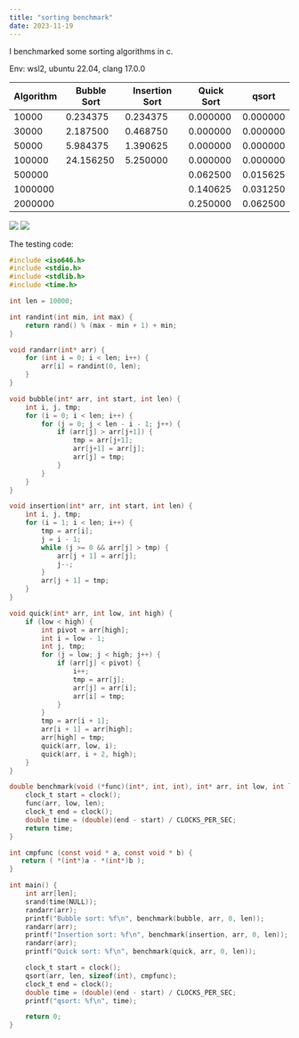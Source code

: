 ```yaml
---
title: "sorting benchmark"
date: 2023-11-19
---
```


I benchmarked some sorting algorithms in c.

Env: wsl2, ubuntu 22.04, clang 17.0.0

| Algorithm | Bubble Sort | Insertion Sort | Quick Sort | qsort |
| --------- | ----------- | -------------- | ---------- | ----- |
| 10000     | 0.234375    | 0.234375       | 0.000000   | 0.000000 |
| 30000     | 2.187500    | 0.468750       | 0.000000   | 0.000000 |
| 50000     | 5.984375    | 1.390625       | 0.000000   | 0.000000 |
| 100000    | 24.156250   | 5.250000       | 0.000000   | 0.000000 |
| 500000    |     |        | 0.062500   | 0.015625 |
| 1000000   |     |        | 0.140625   | 0.031250 |
| 2000000   |     |        | 0.250000   | 0.062500 |

![](https://github.com/Dan-k391/dan-k391.github.io/blob/main/images/sorting1.png)
![](https://github.com/Dan-k391/dan-k391.github.io/blob/main/images/sorting1.png)

The testing code:
```c
#include <iso646.h>
#include <stdio.h>
#include <stdlib.h>
#include <time.h>

int len = 10000;

int randint(int min, int max) {
    return rand() % (max - min + 1) + min;
}

void randarr(int* arr) {
    for (int i = 0; i < len; i++) {
        arr[i] = randint(0, len);
    }
}

void bubble(int* arr, int start, int len) {
    int i, j, tmp;
    for (i = 0; i < len; i++) {
        for (j = 0; j < len - i - 1; j++) {
            if (arr[j] > arr[j+1]) {
                tmp = arr[j+1];
                arr[j+1] = arr[j];
                arr[j] = tmp;
            }
        }
    }
}

void insertion(int* arr, int start, int len) {
    int i, j, tmp;
    for (i = 1; i < len; i++) {
        tmp = arr[i];
        j = i - 1;
        while (j >= 0 && arr[j] > tmp) {
            arr[j + 1] = arr[j];
            j--;
        }
        arr[j + 1] = tmp;
    }
}

void quick(int* arr, int low, int high) {
    if (low < high) {
        int pivot = arr[high];
        int i = low - 1;
        int j, tmp;
        for (j = low; j < high; j++) {
            if (arr[j] < pivot) {
                i++;
                tmp = arr[j];
                arr[j] = arr[i];
                arr[i] = tmp;
            }
        }
        tmp = arr[i + 1];
        arr[i + 1] = arr[high];
        arr[high] = tmp;
        quick(arr, low, i);
        quick(arr, i + 2, high);
    }
}

double benchmark(void (*func)(int*, int, int), int* arr, int low, int len) {
    clock_t start = clock();
    func(arr, low, len);
    clock_t end = clock();
    double time = (double)(end - start) / CLOCKS_PER_SEC;
    return time;
}

int cmpfunc (const void * a, const void * b) {
   return ( *(int*)a - *(int*)b );
}

int main() {
    int arr[len];
    srand(time(NULL));
    randarr(arr);
    printf("Bubble sort: %f\n", benchmark(bubble, arr, 0, len));
    randarr(arr);
    printf("Insertion sort: %f\n", benchmark(insertion, arr, 0, len));
    randarr(arr);
    printf("Quick sort: %f\n", benchmark(quick, arr, 0, len));

    clock_t start = clock();
    qsort(arr, len, sizeof(int), cmpfunc);
    clock_t end = clock();
    double time = (double)(end - start) / CLOCKS_PER_SEC;
    printf("qsort: %f\n", time);

    return 0;
}
```
